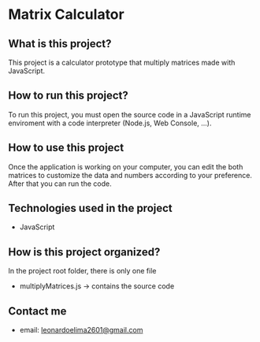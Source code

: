 # Matrix Calculator

## What is this project?
This project is a calculator prototype that multiply matrices made with JavaScript.

## How to run this project?
To run this project, you must open the source code in a JavaScript runtime enviroment with a code interpreter (Node.js, Web Console, ...).

## How to use this project
Once the application is working on your computer, you can edit the both matrices to customize the data and numbers according to your preference. After that you can run the code.

## Technologies used in the project
- JavaScript

## How is this project organized?
In the project root folder, there is only one file
- multiplyMatrices.js -> contains the source code

## Contact me
- email: leonardoelima2601@gmail.com
